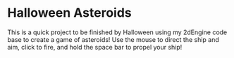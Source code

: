 # Halloween Asteroids
This is a quick project to be finished by Halloween using my 2dEngine code base to create a game of asteroids! Use the mouse to direct the ship and aim, click to fire, and hold the space bar to propel your ship!
